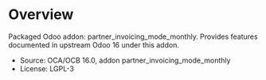 # Overview

Packaged Odoo addon: partner_invoicing_mode_monthly. Provides features documented in upstream Odoo 16 under this addon.

- Source: OCA/OCB 16.0, addon partner_invoicing_mode_monthly
- License: LGPL-3
